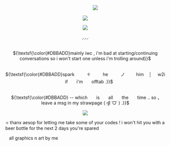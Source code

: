 ‎ ‎ ‎ ‎ ‎ ‎ ‎ ‎‎ ‎ ‎ ‎ ‎ ‎ ‎‎ ‎ ‎ ‎ ‎ ‎ ‎ ‎‎ ‎ ‎ ‎ ‎ ‎ ‎ ‎‎ ‎ ‎ ‎ ‎ ‎ ‎ ‎‎ ‎ ‎ ‎ ‎‎ ‎ ‎ ‎ ‎ ‎ ‎ ‎‎ ‎ ‎ ‎ ‎ ‎ ‎ ‎‎ ‎ ‎ ‎ ‎ ‎ ‎ ‎ ‎ ‎‎ ‎ ‎ ‎ ‎ ‎ ‎ ‎‎ ‎ ‎ ‎ ‎ ‎ ‎ ‎ ‎ ‎ ![](https://komarev.com/ghpvc/?username=gumbawll&label=hi+ponytown+gamer&color=463F3A)

<p align="center"> 
    <img src="https://file.garden/ZvCqhdy8jhQoAZIQ/IMG_0494.png"/>

<p align="center"> 
    <img src="https://file.garden/ZvCqhdy8jhQoAZIQ/IMG_0493.png"/>
<p align="center"> ⸝⸝⸝
<p align="center">
   <br> ${\textsf{\color{#DBBADD}mainly iwc , i'm bad at starting/continuing conversations so i won't start one unless i'm trolling around}}$ 
 <br>

<p align="center">
   <br> ${\textsf{\color{#DBBADD}spark‎ ‎ ‎ ‎ ‎ ‎ ‎ ‎ ‎  ‎ ‎♱‎ ‎ ‎ ‎ ‎  ‎ ‎  ‎ ‎ ‎ he‎ ‎ ‎ ‎ ‎  ‎‎ ‎ ‎ ‎ ‎  ‎ノ‎ ‎ ‎ ‎ ‎  ‎   ‎ ‎ ‎ him‎    ‎ ‎ ‎ ┆   ‎ ‎ ‎ ‎ w2i   ‎ ‎ ‎ ‎ ‎  ‎  if ‎ ‎ ‎ ‎ ‎  ‎    i'm  ‎ ‎ ‎ ‎ ‎  ‎   offtab   𓈒}}$ 
 <br>

<p align="center">
   <br> ${\textsf{\color{#DBBADD} -- which ‎ ‎ ‎ ‎ ‎  ‎    is   ‎ ‎ ‎ ‎ ‎  ‎  all    ‎ ‎ ‎ ‎ ‎  ‎ the    ‎ ‎ ‎ ‎ ‎  ‎ time .. so ₊ leave   a   msg   in   my   strawpage ( ദ്ദി ˙ᗜ˙ ) .}}$ 
 <br>

<p align="center"> <img src="https://file.garden/ZvCqhdy8jhQoAZIQ/IMG_0495.png"/>

⟢ thanx aesop for letting me take some of your codes ! i won't hit you with a beer bottle for the next 2 days you're spared 

 ‎ ‎ ‎ all graphics n art by me


  
